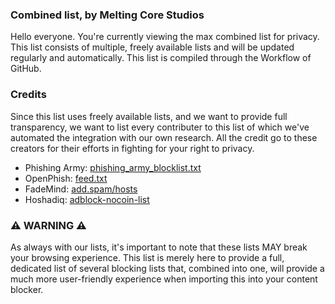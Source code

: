 ### Combined list, by Melting Core Studios
Hello everyone. You're currently viewing the max combined list for privacy. This list consists of multiple, freely available lists and will be updated regularly and automatically. This list is compiled through the Workflow of GitHub.

### Credits
Since this list uses freely available lists, and we want to provide full transparency, we want to list every contributer to this list of which we've automated the integration with our own research. All the credit go to these creators for their efforts in fighting for your right to privacy.

- Phishing Army: [phishing_army_blocklist.txt](https://phishing.army/download/phishing_army_blocklist.txt)
- OpenPhish: [feed.txt](https://openphish.com/feed.txt)
- FadeMind: [add.spam/hosts](https://raw.githubusercontent.com/FadeMind/hosts.extras/master/add.Spam/hosts)
- Hoshadiq: [adblock-nocoin-list](https://raw.githubusercontent.com/hoshsadiq/adblock-nocoin-list/master/hosts.txt)

### ⚠️ WARNING ⚠️
As always with our lists, it's important to note that these lists MAY break your browsing experience. This list is merely here to provide a full, dedicated list of several blocking lists that, combined into one, will provide a much more user-friendly experience when importing this into your content blocker. 